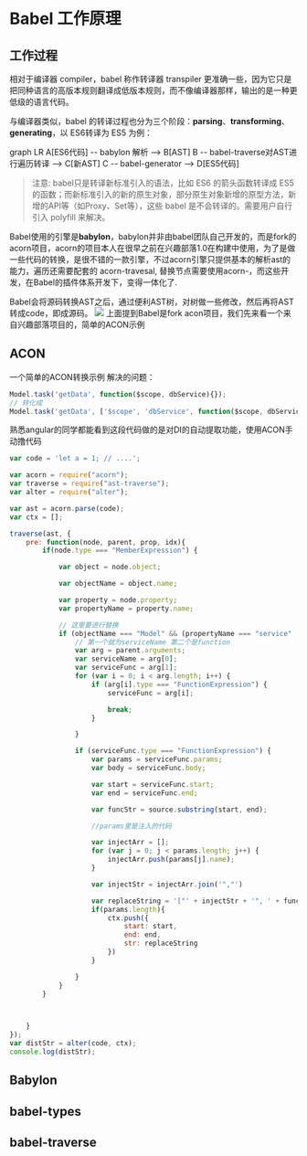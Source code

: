 # Babel 工作原理

## 工作过程

相对于编译器 compiler，babel 称作转译器 transpiler 更准确一些，因为它只是把同种语言的高版本规则翻译成低版本规则，而不像编译器那样，输出的是一种更低级的语言代码。

与编译器类似，babel 的转译过程也分为三个阶段：**parsing**、**transforming**、**generating**，以 ES6转译为 ES5 为例：

<mermaid>
graph LR
    A[ES6代码] -- babylon 解析 --> B[AST]
		B -- babel-traverse对AST进行遍历转译 --> C[新AST]
		C -- babel-generator --> D[ES5代码]
</mermaid>

> 注意: babel只是转译新标准引入的语法，比如 ES6 的箭头函数转译成 ES5 的函数；而新标准引入的新的原生对象，部分原生对象新增的原型方法，新增的API等（如Proxy、Set等），这些 babel 是不会转译的。需要用户自行引入 polyfill 来解决。



Babel使用的引擎是**babylon**，babylon并非由babel团队自己开发的，而是fork的acorn项目，acorn的项目本人在很早之前在兴趣部落1.0在构建中使用，为了是做一些代码的转换，是很不错的一款引擎，不过acorn引擎只提供基本的解析ast的能力，遍历还需要配套的 acorn-travesal, 替换节点需要使用acorn-，而这些开发，在Babel的插件体系开发下，变得一体化了.

Babel会将源码转换AST之后，通过便利AST树，对树做一些修改，然后再将AST转成code，即成源码。
<img src="http://www.alloyteam.com/wp-content/uploads/2017/04/1490858489_75_w920_h326.png"/>
上面提到Babel是fork acon项目，我们先来看一个来自兴趣部落项目的，简单的ACON示例


## ACON

一个简单的ACON转换示例
解决的问题：

```javascript
Model.task('getData', function($scope, dbService){});
// 转化成
Model.task('getData', ['$scope', 'dbService', function($scope, dbService){}]);
```
熟悉angular的同学都能看到这段代码做的是对DI的自动提取功能，使用ACON手动撸代码
```javascript
var code = 'let a = 1; // ....';

var acorn = require("acorn");
var traverse = require("ast-traverse");
var alter = require("alter");

var ast = acorn.parse(code);
var ctx = [];

traverse(ast, {
    pre: function(node, parent, prop, idx){
        if(node.type === "MemberExpression") {

            var object = node.object;

            var objectName = object.name;

            var property = node.property;
            var propertyName = property.name;

            // 这里要进行替换
            if (objectName === "Model" && (propertyName === "service" || propertyName === "task")) {
                // 第一个就为serviceName 第二个是function
                var arg = parent.arguments;
                var serviceName = arg[0];
                var serviceFunc = arg[1];
                for (var i = 0; i < arg.length; i++) {
                    if (arg[i].type === "FunctionExpression") {
                        serviceFunc = arg[i];

                        break;
                    }

                }

                if (serviceFunc.type === "FunctionExpression") {
                    var params = serviceFunc.params;
                    var body = serviceFunc.body;

                    var start = serviceFunc.start;
                    var end = serviceFunc.end;

                    var funcStr = source.substring(start, end);

                    //params里是注入的代码

                    var injectArr = [];
                    for (var j = 0; j < params.length; j++) {
                        injectArr.push(params[j].name);
                    }

                    var injectStr = injectArr.join('","')

                    var replaceString = '["' + injectStr + '", ' + funcStr + ']';
                    if(params.length){
                        ctx.push({
                            start: start,
                            end: end,
                            str: replaceString
                        })
                    }

                }
            }
        }



    }
});
var distStr = alter(code, ctx);
console.log(distStr);

```

## Babylon

## babel-types

## babel-traverse
